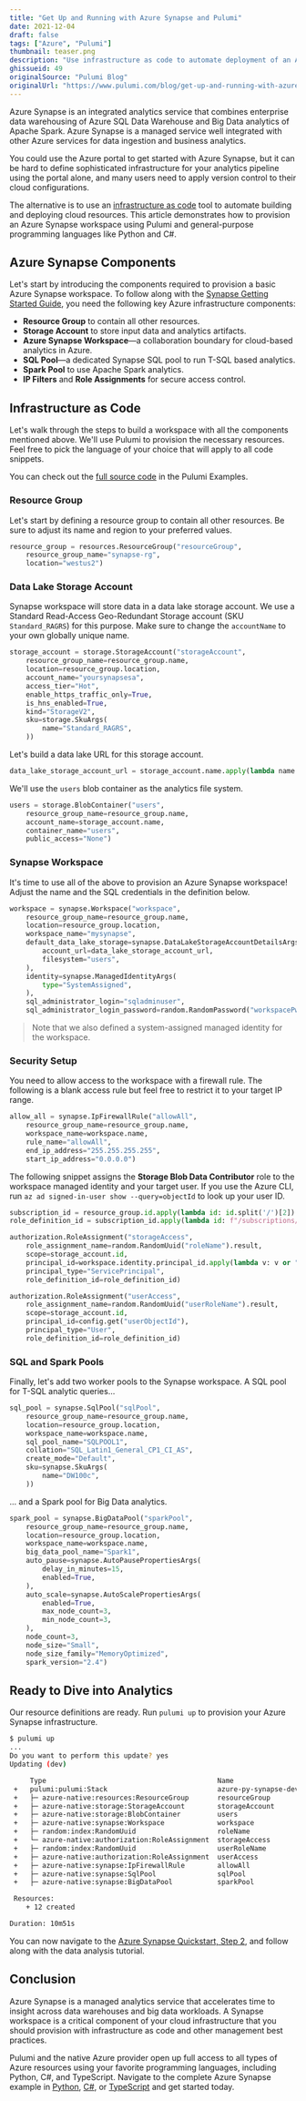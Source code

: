 ```yaml
---
title: "Get Up and Running with Azure Synapse and Pulumi"
date: 2021-12-04
draft: false
tags: ["Azure", "Pulumi"]
thumbnail: teaser.png
description: "Use infrastructure as code to automate deployment of an Azure Synapse workspace"
ghissueid: 49
originalSource: "Pulumi Blog"
originalUrl: "https://www.pulumi.com/blog/get-up-and-running-with-azure-synapse-and-pulumi/"
---
```


Azure Synapse is an integrated analytics service that combines enterprise data warehousing of Azure SQL Data Warehouse and Big Data analytics of Apache Spark. Azure Synapse is a managed service well integrated with other Azure services for data ingestion and business analytics.

You could use the Azure portal to get started with Azure Synapse, but it can be hard to define sophisticated infrastructure for your analytics pipeline using the portal alone, and many users need to apply version control to their cloud configurations.

The alternative is to use an [infrastructure as code](/what-is/what-is-infrastructure-as-code/) tool to automate building and deploying cloud resources. This article demonstrates how to provision an Azure Synapse workspace using Pulumi and general-purpose programming languages like Python and C#.

## Azure Synapse Components

Let's start by introducing the components required to provision a basic Azure Synapse workspace. To follow along with the [Synapse Getting Started Guide](https://docs.microsoft.com/en-us/azure/synapse-analytics/get-started), you need the following key Azure infrastructure components:

- **Resource Group** to contain all other resources.
- **Storage Account** to store input data and analytics artifacts.
- **Azure Synapse Workspace**—a collaboration boundary for cloud-based analytics in Azure.
- **SQL Pool**—a dedicated Synapse SQL pool to run T-SQL based analytics.
- **Spark Pool** to use Apache Spark analytics.
- **IP Filters** and **Role Assignments** for secure access control.

## Infrastructure as Code

Let's walk through the steps to build a workspace with all the components mentioned above. We'll use Pulumi to provision the necessary resources. Feel free to pick the language of your choice that will apply to all code snippets.

You can check out the [full source code](https://github.com/pulumi/examples/tree/master/aws-ts-lambda-thumbnailer) in the Pulumi Examples.

### Resource Group

Let's start by defining a resource group to contain all other resources. Be sure to adjust its name and region to your preferred values.

```python
resource_group = resources.ResourceGroup("resourceGroup",
    resource_group_name="synapse-rg",
    location="westus2")
```

### Data Lake Storage Account

Synapse workspace will store data in a data lake storage account. We use a Standard Read-Access Geo-Redundant Storage account (SKU `Standard_RAGRS`) for this purpose. Make sure to change the `accountName` to your own globally unique name.

```python
storage_account = storage.StorageAccount("storageAccount",
    resource_group_name=resource_group.name,
    location=resource_group.location,
    account_name="yoursynapsesa",
    access_tier="Hot",
    enable_https_traffic_only=True,
    is_hns_enabled=True,
    kind="StorageV2",
    sku=storage.SkuArgs(
        name="Standard_RAGRS",
    ))
```

Let's build a data lake URL for this storage account.

```python
data_lake_storage_account_url = storage_account.name.apply(lambda name: f"https://{name}.dfs.core.windows.net")
```

We'll use the `users` blob container as the analytics file system.

```python
users = storage.BlobContainer("users",
    resource_group_name=resource_group.name,
    account_name=storage_account.name,
    container_name="users",
    public_access="None")
```

### Synapse Workspace

It's time to use all of the above to provision an Azure Synapse workspace! Adjust the name and the SQL credentials in the definition below.

```python
workspace = synapse.Workspace("workspace",
    resource_group_name=resource_group.name,
    location=resource_group.location,
    workspace_name="mysynapse",
    default_data_lake_storage=synapse.DataLakeStorageAccountDetailsArgs(
        account_url=data_lake_storage_account_url,
        filesystem="users",
    ),
    identity=synapse.ManagedIdentityArgs(
        type="SystemAssigned",
    ),
    sql_administrator_login="sqladminuser",
    sql_administrator_login_password=random.RandomPassword("workspacePwd", length=12).result)
```

> Note that we also defined a system-assigned managed identity for the workspace.

### Security Setup

You need to allow access to the workspace with a firewall rule. The following is a blank access rule but feel free to restrict it to your target IP range.

```python
allow_all = synapse.IpFirewallRule("allowAll",
    resource_group_name=resource_group.name,
    workspace_name=workspace.name,
    rule_name="allowAll",
    end_ip_address="255.255.255.255",
    start_ip_address="0.0.0.0")
```

The following snippet assigns the **Storage Blob Data Contributor** role to the workspace managed identity and your target user. If you use the Azure CLI, run `az ad signed-in-user show --query=objectId` to look up your user ID.

```python
subscription_id = resource_group.id.apply(lambda id: id.split('/')[2])
role_definition_id = subscription_id.apply(lambda id: f"/subscriptions/{id}/providers/Microsoft.Authorization/roleDefinitions/ba92f5b4-2d11-453d-a403-e96b0029c9fe")

authorization.RoleAssignment("storageAccess",
    role_assignment_name=random.RandomUuid("roleName").result,
    scope=storage_account.id,
    principal_id=workspace.identity.principal_id.apply(lambda v: v or "<preview>"),
    principal_type="ServicePrincipal",
    role_definition_id=role_definition_id)

authorization.RoleAssignment("userAccess",
    role_assignment_name=random.RandomUuid("userRoleName").result,
    scope=storage_account.id,
    principal_id=config.get("userObjectId"),
    principal_type="User",
    role_definition_id=role_definition_id)
```

### SQL and Spark Pools

Finally, let's add two worker pools to the Synapse workspace. A SQL pool for T-SQL analytic queries...

```python
sql_pool = synapse.SqlPool("sqlPool",
    resource_group_name=resource_group.name,
    location=resource_group.location,
    workspace_name=workspace.name,
    sql_pool_name="SQLPOOL1",
    collation="SQL_Latin1_General_CP1_CI_AS",
    create_mode="Default",
    sku=synapse.SkuArgs(
        name="DW100c",
    ))
```

... and a Spark pool for Big Data analytics.

```python
spark_pool = synapse.BigDataPool("sparkPool",
    resource_group_name=resource_group.name,
    location=resource_group.location,
    workspace_name=workspace.name,
    big_data_pool_name="Spark1",
    auto_pause=synapse.AutoPausePropertiesArgs(
        delay_in_minutes=15,
        enabled=True,
    ),
    auto_scale=synapse.AutoScalePropertiesArgs(
        enabled=True,
        max_node_count=3,
        min_node_count=3,
    ),
    node_count=3,
    node_size="Small",
    node_size_family="MemoryOptimized",
    spark_version="2.4")
```

## Ready to Dive into Analytics

Our resource definitions are ready. Run `pulumi up` to provision your Azure Synapse infrastructure.

```sh
$ pulumi up
...
Do you want to perform this update? yes
Updating (dev)

     Type                                          Name                  Plan
 +   pulumi:pulumi:Stack                           azure-py-synapse-dev  created
 +   ├─ azure-native:resources:ResourceGroup       resourceGroup         created
 +   ├─ azure-native:storage:StorageAccount        storageAccount        created
 +   ├─ azure-native:storage:BlobContainer         users                 created
 +   ├─ azure-native:synapse:Workspace             workspace             created
 +   ├─ random:index:RandomUuid                    roleName              created
 +   └─ azure-native:authorization:RoleAssignment  storageAccess         created
 +   ├─ random:index:RandomUuid                    userRoleName          created
 +   ├─ azure-native:authorization:RoleAssignment  userAccess            created
 +   ├─ azure-native:synapse:IpFirewallRule        allowAll              created
 +   ├─ azure-native:synapse:SqlPool               sqlPool               created
 +   ├─ azure-native:synapse:BigDataPool           sparkPool             created

 Resources:
    + 12 created

Duration: 10m51s
 ```

You can now navigate to the [Azure Synapse Quickstart, Step 2](https://docs.microsoft.com/en-us/azure/synapse-analytics/get-started-analyze-sql-pool), and follow along with the data analysis tutorial.

## Conclusion

Azure Synapse is a managed analytics service that accelerates time to insight across data warehouses and big data workloads. A Synapse workspace is a critical component of your cloud infrastructure that you should provision with infrastructure as code and other management best practices.

Pulumi and the native Azure provider open up full access to all types of Azure resources using your favorite programming languages, including Python, C#, and TypeScript. Navigate to the complete Azure Synapse example in [Python](https://github.com/pulumi/examples/tree/master/azure-py-synapse), [C#](https://github.com/pulumi/examples/tree/master/azure-cs-synapse), or [TypeScript](https://github.com/pulumi/examples/tree/master/azure-ts-synapse) and get started today.